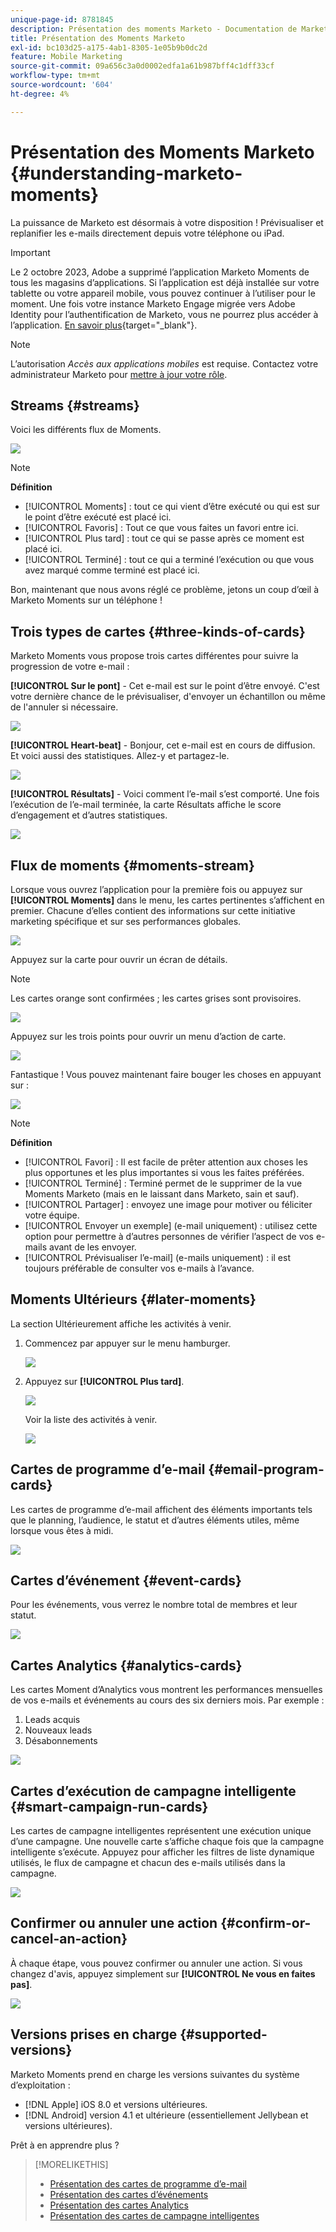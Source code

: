 ```yaml
---
unique-page-id: 8781845
description: Présentation des moments Marketo - Documentation de Marketo - Documentation du produit
title: Présentation des Moments Marketo
exl-id: bc103d25-a175-4ab1-8305-1e05b9b0dc2d
feature: Mobile Marketing
source-git-commit: 09a656c3a0d0002edfa1a61b987bff4c1dff33cf
workflow-type: tm+mt
source-wordcount: '604'
ht-degree: 4%

---
```


# Présentation des Moments Marketo {#understanding-marketo-moments}

La puissance de Marketo est désormais à votre disposition ! Prévisualiser et replanifier les e-mails directement depuis votre téléphone ou iPad.

>[!IMPORTANT]
>
>Le 2 octobre 2023, Adobe a supprimé l’application Marketo Moments de tous les magasins d’applications. Si l’application est déjà installée sur votre tablette ou votre appareil mobile, vous pouvez continuer à l’utiliser pour le moment. Une fois votre instance Marketo Engage migrée vers Adobe Identity pour l’authentification de Marketo, vous ne pourrez plus accéder à l’application. [En savoir plus](https://nation.marketo.com/t5/product-discussions/marketo-events-app-and-marketo-moments-app-end-of-life/m-p/340712/highlight/true#M193869){target="_blank"}.

>[!NOTE]
>
>L’autorisation _Accès aux applications mobiles_ est requise. Contactez votre administrateur Marketo pour [mettre à jour votre rôle](/help/marketo/product-docs/administration/users-and-roles/managing-user-roles-and-permissions.md).

## Streams {#streams}

Voici les différents flux de Moments.

![](assets/image2015-7-15-15-3a6-3a10.png)

>[!NOTE]
>
>**Définition**
>
>* [!UICONTROL Moments] : tout ce qui vient d’être exécuté ou qui est sur le point d’être exécuté est placé ici.
>* [!UICONTROL Favoris] : Tout ce que vous faites un favori entre ici.
>* [!UICONTROL Plus tard] : tout ce qui se passe après ce moment est placé ici.
>* [!UICONTROL Terminé] : tout ce qui a terminé l’exécution ou que vous avez marqué comme terminé est placé ici.

Bon, maintenant que nous avons réglé ce problème, jetons un coup d’œil à Marketo Moments sur un téléphone !

## Trois types de cartes {#three-kinds-of-cards}

Marketo Moments vous propose trois cartes différentes pour suivre la progression de votre e-mail :

**[!UICONTROL Sur le pont]** - Cet e-mail est sur le point d’être envoyé. C&#39;est votre dernière chance de le prévisualiser, d&#39;envoyer un échantillon ou même de l&#39;annuler si nécessaire.

![](assets/image2015-7-17-11-3a25-3a48.png)

**[!UICONTROL Heart-beat]** - Bonjour, cet e-mail est en cours de diffusion. Et voici aussi des statistiques. Allez-y et partagez-le.

![](assets/image2015-7-17-11-3a27-3a22.png)

**[!UICONTROL Résultats]** - Voici comment l’e-mail s’est comporté. Une fois l’exécution de l’e-mail terminée, la carte Résultats affiche le score d’engagement et d’autres statistiques.

![](assets/image2015-7-17-11-3a43-3a28.png)

## Flux de moments {#moments-stream}

Lorsque vous ouvrez l’application pour la première fois ou appuyez sur **[!UICONTROL Moments]** dans le menu, les cartes pertinentes s’affichent en premier. Chacune d’elles contient des informations sur cette initiative marketing spécifique et sur ses performances globales.

![](assets/image2015-7-15-10-3a46-3a19.png)

Appuyez sur la carte pour ouvrir un écran de détails.

>[!NOTE]
>
>Les cartes orange sont confirmées ; les cartes grises sont provisoires.

![](assets/image2015-9-25-9-3a37-3a26.png)

Appuyez sur les trois points pour ouvrir un menu d’action de carte.

![](assets/image2015-7-15-10-3a47-3a34.png)

Fantastique ! Vous pouvez maintenant faire bouger les choses en appuyant sur :

![](assets/image2015-7-15-10-3a49-3a20.png)

>[!NOTE]
>
>**Définition**
>
>* [!UICONTROL Favori] : Il est facile de prêter attention aux choses les plus opportunes et les plus importantes si vous les faites préférées.
>* [!UICONTROL Terminé] : Terminé permet de le supprimer de la vue Moments Marketo (mais en le laissant dans Marketo, sain et sauf).
>* [!UICONTROL Partager] : envoyez une image pour motiver ou féliciter votre équipe.
>* [!UICONTROL Envoyer un exemple] (e-mail uniquement) : utilisez cette option pour permettre à d’autres personnes de vérifier l’aspect de vos e-mails avant de les envoyer.
>* [!UICONTROL Prévisualiser l’e-mail] (e-mails uniquement) : il est toujours préférable de consulter vos e-mails à l’avance.

## Moments Ultérieurs {#later-moments}

La section Ultérieurement affiche les activités à venir.

1. Commencez par appuyer sur le menu hamburger.

   ![](assets/image2015-7-15-10-3a52-3a5.png)

1. Appuyez sur **[!UICONTROL Plus tard]**.

   ![](assets/image2015-7-15-10-3a54-3a47.png)

   Voir la liste des activités à venir.

   ![](assets/image2015-6-29-15-3a24-3a3.png)

## Cartes de programme d’e-mail {#email-program-cards}

Les cartes de programme d’e-mail affichent des éléments importants tels que le planning, l’audience, le statut et d’autres éléments utiles, même lorsque vous êtes à midi.

![](assets/image2015-6-29-15-3a31-3a57.png)

## Cartes d’événement {#event-cards}

Pour les événements, vous verrez le nombre total de membres et leur statut.

![](assets/image2015-6-29-15-3a39-3a12.png)

## Cartes Analytics {#analytics-cards}

Les cartes Moment d’Analytics vous montrent les performances mensuelles de vos e-mails et événements au cours des six derniers mois. Par exemple :

1. Leads acquis
1. Nouveaux leads
1. Désabonnements

![](assets/image2015-7-6-13-3a26-3a33.png)

## Cartes d’exécution de campagne intelligente {#smart-campaign-run-cards}

Les cartes de campagne intelligentes représentent une exécution unique d’une campagne. Une nouvelle carte s’affiche chaque fois que la campagne intelligente s’exécute. Appuyez pour afficher les filtres de liste dynamique utilisés, le flux de campagne et chacun des e-mails utilisés dans la campagne.

![](assets/image2015-9-23-11-3a0-3a54.png)

## Confirmer ou annuler une action {#confirm-or-cancel-an-action}

À chaque étape, vous pouvez confirmer ou annuler une action. Si vous changez d&#39;avis, appuyez simplement sur **[!UICONTROL Ne vous en faites pas]**.

![](assets/image2015-7-14-17-3a11-3a29.png)

## Versions prises en charge {#supported-versions}

Marketo Moments prend en charge les versions suivantes du système d’exploitation :

* [!DNL Apple] iOS 8.0 et versions ultérieures.
* [!DNL Android] version 4.1 et ultérieure (essentiellement Jellybean et versions ultérieures).

Prêt à en apprendre plus ?

>[!MORELIKETHIS]
>
>* [Présentation des cartes de programme d’e-mail](/help/marketo/product-docs/core-marketo-concepts/mobile-apps/marketo-moments/understanding-moments/understanding-email-program-cards.md)
>* [Présentation des cartes d’événements](/help/marketo/product-docs/core-marketo-concepts/mobile-apps/marketo-moments/understanding-moments/understanding-event-cards.md)
>* [Présentation des cartes Analytics](/help/marketo/product-docs/core-marketo-concepts/mobile-apps/marketo-moments/understanding-moments/understanding-analytics-cards.md)
>* [Présentation des cartes de campagne intelligentes](/help/marketo/product-docs/core-marketo-concepts/mobile-apps/marketo-moments/understanding-moments/understanding-smart-campaign-cards.md)
